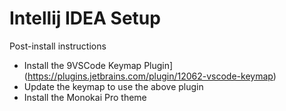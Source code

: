 # Intellij IDEA Setup

Post-install instructions

* Install the 9VSCode Keymap Plugin](https://plugins.jetbrains.com/plugin/12062-vscode-keymap)
* Update the keymap to use the above plugin
* Install the Monokai Pro theme